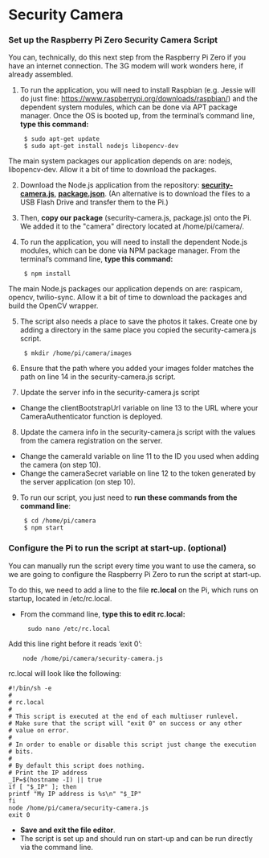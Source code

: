 # Security Camera
### Set up the Raspberry Pi Zero Security Camera Script

You can, technically, do this next step from the Raspberry Pi Zero if you have an internet connection. The 3G modem will work wonders here, if already assembled.

1. To run the application, you will need to install Raspbian (e.g. Jessie will do just fine: https://www.raspberrypi.org/downloads/raspbian/) and the dependent system modules, which can be done via APT package manager. Once the OS is booted up, from the terminal’s command line, **type this command:**

        $ sudo apt-get update
        $ sudo apt-get install nodejs libopencv-dev

The main system packages our application depends on are: nodejs, libopencv-dev. Allow it a bit of time to download the packages.

2. Download the Node.js application from the repository: **[security-camera.js](../pi/security-camera.js)**, **[package.json](../pi/package.json)**. (An alternative is to download the files to a USB Flash Drive and transfer them to the Pi.)
3. Then, **copy our package** (security-camera.js, package.js) onto the Pi. We added it to the "camera" directory located at /home/pi/camera/.
4. To run the application, you will need to install the dependent Node.js modules, which can be done via NPM package manager. From the terminal’s command line, **type this command:**

        $ npm install

The main Node.js packages our application depends on are: raspicam, opencv, twilio-sync. Allow it a bit of time to download the packages and build the OpenCV wrapper.

5. The script also needs a place to save the photos it takes. Create one by adding a directory in the same place you copied the security-camera.js script.

        $ mkdir /home/pi/camera/images

6. Ensure that the path where you added your images folder matches the path on line 14 in the security-camera.js script.
7. Update the server info in the security-camera.js script
  - Change the clientBootstrapUrl variable on line 13 to the URL where your CameraAuthenticator function is deployed.
8. Update the camera info in the security-camera.js script with the values from the camera registration on the server.
  - Change the cameraId variable on line 11 to the ID you used when adding the camera (on step 10).
  - Change the cameraSecret variable on line 12 to the token generated by the server application (on step 10).
9. To run our script, you just need to **run these commands from the command line**:

        $ cd /home/pi/camera
        $ npm start

### Configure the Pi to run the script at start-up. (optional)

You can manually run the script every time you want to use the camera, so we are going to configure the Raspberry Pi Zero to run the script at start-up.

To do this, we need to add a line to the file **rc.local** on the Pi, which runs on startup, located in /etc/rc.local.

* From the command line, **type this to edit rc.local:**

        sudo nano /etc/rc.local

Add this line right before it reads ‘exit 0’:

        node /home/pi/camera/security-camera.js

rc.local will look like the following:

    #!/bin/sh -e
    #
    # rc.local
    #
    # This script is executed at the end of each multiuser runlevel.
    # Make sure that the script will "exit 0" on success or any other
    # value on error.
    #
    # In order to enable or disable this script just change the execution
    # bits.
    #
    # By default this script does nothing.
    # Print the IP address
    _IP=$(hostname -I) || true
    if [ "$_IP" ]; then
    printf "My IP address is %s\n" "$_IP"
    fi
    node /home/pi/camera/security-camera.js
    exit 0

* **Save and exit the file editor**.
* The script is set up and should run on start-up and can be run directly via the command line.
